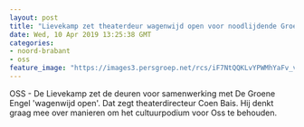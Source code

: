 ```yaml
---
layout: post
title: "Lievekamp zet theaterdeur wagenwijd open voor noodlijdende Groene Engel Oss"
date: Wed, 10 Apr 2019 13:25:38 GMT
categories: 
- noord-brabant 
- oss 
feature_image: "https://images3.persgroep.net/rcs/iF7NtQQKLvYPWMhYaFv_v2wqU8A/diocontent/131088573/_fitwidth/400/?appId=21791a8992982cd8da851550a453bd7f&quality=0.7"
---
```


OSS - De Lievekamp zet de deuren voor samenwerking met De Groene Engel 'wagenwijd open'. Dat zegt theaterdirecteur Coen Bais. Hij denkt graag mee over manieren om het cultuurpodium voor Oss te behouden.
